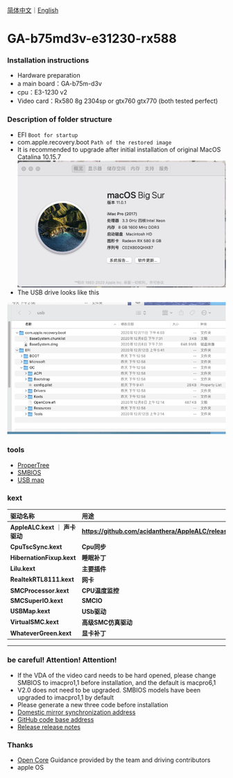 [简体中文](/README.md)｜[English](/README_en.md)

GA-b75md3v-e31230-rx588
=======================


###  Installation instructions ###

- Hardware preparation
- a main board：GA-b75m-d3v
- cpu：E3-1230 v2
- Video card：Rx580 8g 2304sp or gtx760 gtx770 (both tested perfect)


### Description of folder structure ###

- EFI 
`Boot for startup`
- com.apple.recovery.boot 
`Path of the restored image`
- It is recommended to upgrade after initial installation of original MacOS Catalina 10.15.7
![image](./docs/macOS%20Big%20Sur.png)
- The USB drive looks like this

![image](./docs/usb.png)

### tools ###
- [ProperTree](https://github.com/corpnewt/ProperTree)
- [SMBIOS](https://github.com/corpnewt/GenSMBIOS)
- [USB map](https://github.com/corpnewt/USBMap)
### kext ###
驱动名称 | 用途 | 更新地址
:--- | :--- | :---
**AppleALC.kext** ｜ **声卡驱动** | **https://github.com/acidanthera/AppleALC/releases**
**CpuTscSync.kext** | **Cpu同步** | **https://github.com/acidanthera/CpuTscSync/releases**
**HibernationFixup.kext** | **睡眠补丁** | **https://github.com/acidanthera/HibernationFixup/releases**
**Lilu.kext** | **主要插件** | **https://github.com/acidanthera/Lilu/releases**
**RealtekRTL8111.kext** | **网卡** | **^^**
**SMCProcessor.kext** | **CPU温度监控** | **^^**
**SMCSuperIO.kext** | **SMCIO** | **^^**
**USBMap.kext** | **USb驱动** | **^^**
**VirtualSMC.kext** | **高级SMC仿真驱动** | **https://github.com/acidanthera/VirtualSMC/releases**
**WhateverGreen.kext** | **显卡补丁** | **https://github.com/acidanthera/WhateverGreen/releases**
---

### be careful! Attention! Attention! ###

- If the VDA of the video card needs to be hard opened, please change SMBIOS to imacpro1,1 before installation, and the default is macpro6,1
- V2.0 does not need to be upgraded. SMBIOS models have been upgraded to imacpro1,1 by default
- Please generate a new three code before installation
- [Domestic mirror synchronization address](https://gitee.com/yaming-network/OpenCore-GA-b75)
- [GitHub code base address](https://github.com/wy414012/OpenCore-GA-b75)
- [Release release notes](/Changelog_en.md)

### Thanks ###
- [Open Core](https://github.com/acidanthera/OpenCorePkg) Guidance provided by the team and driving contributors
- apple OS


 
  
  
  
